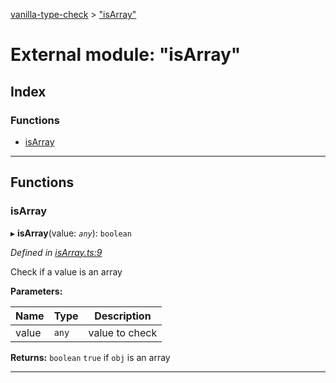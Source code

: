 [vanilla-type-check](../README.md) > ["isArray"](../modules/_isarray_.md)

# External module: "isArray"

## Index

### Functions

* [isArray](_isarray_.md#isarray)

---

## Functions

<a id="isarray"></a>

###  isArray

▸ **isArray**(value: *`any`*): `boolean`

*Defined in [isArray.ts:9](https://github.com/danikaze/npm-vanilla-type-check/blob/9e3df9d/src/isArray.ts#L9)*

Check if a value is an array

**Parameters:**

| Name | Type | Description |
| ------ | ------ | ------ |
| value | `any` |  value to check |

**Returns:** `boolean`
`true` if `obj` is an array

___

